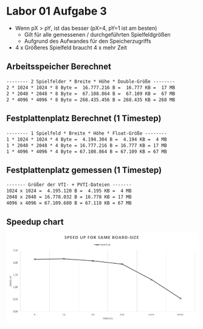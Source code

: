 # Labor 01 Aufgabe 3
* Wenn pX > pY, ist das besser (pX=4, pY=1 ist am besten)
  * Gilt für alle gemessenen / durchgeführten Spielfeldgrößen
  * Aufgrund des Aufwandes für den Speicherzugriffs
* 4 x Größeres Spielfeld braucht 4 x mehr Zeit

## Arbeitsspeicher Berechnet
```
-------- 2 Spielfelder * Breite * Höhe * Double-Größe --------
2 * 1024 * 1024 * 8 Byte =  16.777.216 B =  16.777 KB =  17 MB
2 * 2048 * 2048 * 8 Byte =  67.108.864 B =  67.109 KB =  67 MB
2 * 4096 * 4096 * 8 Byte = 268.435.456 B = 268.435 KB = 268 MB
```
## Festplattenplatz Berechnet (1 Timestep)
```
-------- 1 Spielfeld * Breite * Höhe * Float-Größe --------
1 * 1024 * 1024 * 4 Byte =  4.194.304 B =  4.194 KB =  4 MB
1 * 2048 * 2048 * 4 Byte = 16.777.216 B = 16.777 KB = 17 MB
1 * 4096 * 4096 * 4 Byte = 67.108.864 B = 67.109 KB = 67 MB
```

## Festplattenplatz gemessen (1 Timestep)
```
------- Größer der VTI- + PVTI-Dateien -------
1024 x 1024 =  4.195.120 B =  4.195 KB =  4 MB
2048 x 2048 = 16.778.032 B = 16.778 KB = 17 MB
4096 x 4096 = 67.109.680 B = 67.110 KB = 67 MB
```

## Speedup chart
![speedup chart](csv/speedup-chart.png)

